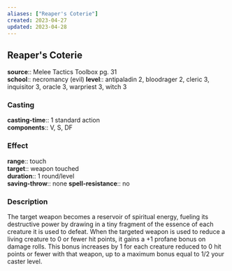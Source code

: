 ```yaml
---
aliases: ["Reaper's Coterie"]
created: 2023-04-27
updated: 2023-04-28
---
```


## Reaper's Coterie

**source**:: Melee Tactics Toolbox pg. 31  
**school**:: necromancy (evil)
**level**:: antipaladin 2, bloodrager 2, cleric 3, inquisitor 3, oracle 3, warpriest 3, witch 3

### Casting

**casting-time**:: 1 standard action  
**components**:: V, S, DF

### Effect

**range**:: touch  
**target**:: weapon touched  
**duration**:: 1 round/level  
**saving-throw**:: none
**spell-resistance**:: no

### Description

The target weapon becomes a reservoir of spiritual energy, fueling its destructive power by drawing in a tiny fragment of the essence of each creature it is used to defeat. When the targeted weapon is used to reduce a living creature to 0 or fewer hit points, it gains a +1 profane bonus on damage rolls. This bonus increases by 1 for each creature reduced to 0 hit points or fewer with that weapon, up to a maximum bonus equal to 1/2 your caster level.
